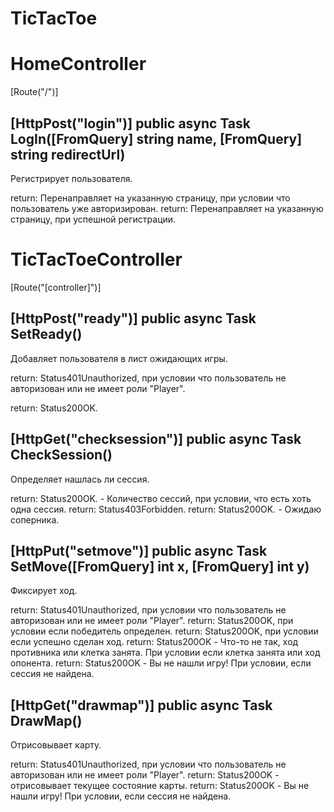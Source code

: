 # TicTacToe
 
# HomeController
[Route("/")]

[HttpPost("login")]
public async Task<IActionResult> LogIn([FromQuery] string name, [FromQuery] string redirectUrl)
----------------------------
Регистрирует пользователя.

return: Перенаправляет на указанную страницу, при условии что пользователь уже авторизирован.
return: Перенаправляет на указанную страницу, при успешной регистрации.

# TicTacToeController
[Route("[controller]")]

[HttpPost("ready")]
public async Task<IActionResult> SetReady()
----------------------------
Добавляет пользователя в лист ожидающих игры.

return: Status401Unauthorized, при условии что пользователь не авторизован или не имеет роли "Player".

return: Status200OK.


[HttpGet("checksession")]
public async Task<IActionResult> CheckSession()
----------------------------
Определяет нашлась ли сессия.

return: Status200OK. - Количество сессий, при условии, что есть хоть одна сессия.
return: Status403Forbidden.
return: Status200OK. - Ожидаю соперника.


[HttpPut("setmove")]
public async Task<IActionResult> SetMove([FromQuery] int x, [FromQuery] int y)
----------------------------
Фиксирует ход.

return: Status401Unauthorized, при условии что пользователь не авторизован или не имеет роли "Player".
return: Status200OK, при условии если победитель определен.
return: Status200OK, при условии если успешно сделан ход.
return: Status200OK - Что-то не так, ход противника или клетка занята. При условии если клетка занята или ход опонента.
return: Status200OK - Вы не нашли игру! При условии, если сессия не найдена.


[HttpGet("drawmap")]
public async Task<IActionResult> DrawMap()
----------------------------
Отрисовывает карту.

return: Status401Unauthorized, при условии что пользователь не авторизован или не имеет роли "Player".
return: Status200OK - отрисовывает текущее состояние карты.
return: Status200OK - Вы не нашли игру! При условии, если сессия не найдена.
